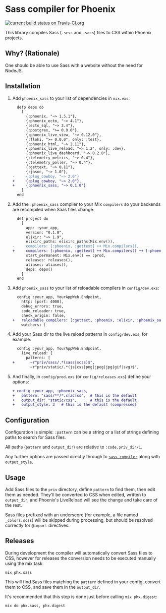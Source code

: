 # Sass compiler for Phoenix

[![current build status on Travis-CI.org](https://travis-ci.org/OldhamMade/phoenix_sass.svg?branch=master)][travis]

This library compiles Sass (`.scss` and `.sass`) files to CSS
within Phoenix projects.


## Why? (Rationale)

One should be able to use Sass with a website without the need for NodeJS.


## Installation

1. Add `phoenix_sass` to your list of dependencies in `mix.exs`:

    ```diff
      defp deps do
        [
          {:phoenix, "~> 1.5.1"},
          {:phoenix_ecto, "~> 4.1"},
          {:ecto_sql, "~> 3.4"},
          {:postgrex, ">= 0.0.0"},
          {:phoenix_live_view, "~> 0.12.0"},
          {:floki, ">= 0.0.0", only: :test},
          {:phoenix_html, "~> 2.11"},
          {:phoenix_live_reload, "~> 1.2", only: :dev},
          {:phoenix_live_dashboard, "~> 0.2.0"},
          {:telemetry_metrics, "~> 0.4"},
          {:telemetry_poller, "~> 0.4"},
          {:gettext, "~> 0.11"},
          {:jason, "~> 1.0"},
    -     {:plug_cowboy, "~> 2.0"}
    +     {:plug_cowboy, "~> 2.0"},
    +     {:phoenix_sass, "~> 0.1.0"}
        ]
      end
    ```

1. Add the `:phoenix_sass` compiler to your Mix `compilers` so your backends
   are recompiled when Saas files change:

    ```diff
      def project do
        [
          app: :your_app,
          version: "0.1.0",
          elixir: "~> 1.9",
          elixirc_paths: elixirc_paths(Mix.env()),
    -     compilers: [:phoenix, :gettext] ++ Mix.compilers(),
    +     compilers: [:phoenix, :gettext] ++ Mix.compilers() ++ [:phoenix_sass],
          start_permanent: Mix.env() == :prod,
          releases: releases(),
          aliases: aliases(),
          deps: deps()
        ]
      end
    ```

1. Add `phoenix_sass` to your list of reloadable compilers in `config/dev.exs`:

    ```diff
      config :your_app, YourAppWeb.Endpoint,
        http: [port: 4000],
        debug_errors: true,
        code_reloader: true,
        check_origin: false,
    +   reloadable_compilers: [:gettext, :phoenix, :elixir, :phoenix_sass],
        watchers: [
    ```

1. Add your Sass dir to the live reload patterns in `config/dev.exs`, for example:

    ```diff
      config :your_app, YourAppWeb.Endpoint,
        live_reload: [
          patterns: [
    +       ~r"priv/sass/.*(sass|scss)$",
            ~r"priv/static/.*(js|css|png|jpeg|jpg|gif|svg)$",
    ```

1. And finally, in `config/prod.exs` (or `config/releases.exs`) define your options:

    ```diff
    + config :your_app, :phoenix_sass,
    +   pattern: "sass/**/*.s[ac]ss",  # this is the default
    +   output_dir: "static/css",      # this is the default
    +   output_style: 3   # this is the default (compressed)
    ```


## Configuration

Configuration is simple: `:pattern` can be a string or a list of
strings defining paths to search for Sass files.

All paths (`pattern` and `output_dir`) are relative to `:code.priv_dir/1`.

Any further options are passed directly through to [`sass_compiler`][sass_compiler_opts]
along with `output_style`.


## Usage

Add Sass files to the `priv` directory, define `pattern` to find them,
then edit them as needed. They'll be converted to CSS when edited,
written to `output_dir`, and Phoenix's LiveReload will see the change
and take care of the rest.

Sass files prefixed with an underscore (for example, a file named
`_colors.scss`) will be skipped during processing, but should be resolved
correctly for `@import` directives.


## Releases

During development the compiler will automatically convert Sass files
to CSS, however for releases the conversion needs to be executed
manually using the mix task:
<!-- MIX_TASK !-->

    mix phx.sass

This will find Sass files matching the `pattern` defined in your
config, convert them to CSS, and save them in the `output_dir`.

It's recommended that this step is done just before calling `mix phx.digest`:

    mix do phx.sass, phx.digest

<!-- MIX_TASK !-->

[travis]: https://travis-ci.org/OldhamMade/phoenix_sass
[sass_compiler_opts]: https://hexdocs.pm/sass_compiler/Sass.html#module-currently-supported-sass-options
